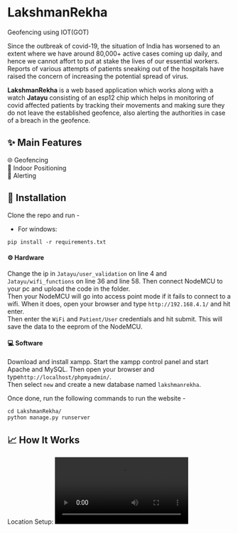 # LakshmanRekha
<p>Geofencing using IOT(GOT)</p>

<p>Since the outbreak of covid-19, the situation of India has worsened to an extent where we have around 80,000+ active cases coming up daily, and hence we cannot affort to put at stake the lives of our essential workers. Reports of various attempts of patients sneaking out of the hospitals have raised the concern of increasing the potential spread of virus.</p>

**LakshmanRekha** is a web based application which works along with a watch **Jatayu** consisting of an esp12 chip which helps in monitoring of covid affected patients by tracking their movements and making sure they do not leave the established geofence, also alerting the authorities in case of a breach in the geofence.

## ✨ Main Features
🌐 Geofencing<br>
📍 Indoor Positioning<br>
🚨 Alerting<br>

## 🔧 Installation

Clone the repo and run -
- For windows:
```
pip install -r requirements.txt
```

#### ⚙️ Hardware
Change the ip in `Jatayu/user_validation` on line 4 and `Jatayu/wifi_functions` on line 36 and line 58. Then connect NodeMCU to your pc and upload the code in the folder.<br>
Then your NodeMCU will go into access point mode if it fails to connect to a wifi. When it does, open your browser and type `http://192.168.4.1/` and hit enter.<br>
Then enter the `WiFi` and `Patient/User` credentials and hit submit. This will save the data to the eeprom of the NodeMCU.

#### 💻 Software

Download and install xampp. Start the xampp control panel and start Apache and MySQL. Then open your browser and type`http://localhost/phpmyadmin/`.<br>
Then select `new` and create a new database named `lakshmanrekha`.

Once done, run the following commands to run the website -
```
cd LakshmanRekha/
python manage.py runserver
```

## 📈 How It Works

Location Setup: 
![lisa](https://github.com/kaushik-shridhar/LakshmanRekha/blob/2ee6ba005d5613200c86292151c1922a7277f925/Working%20Video/location_setup.mp4)




